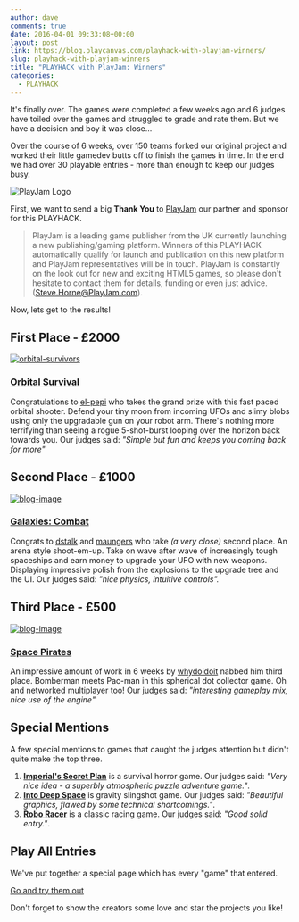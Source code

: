 ```yaml
---
author: dave
comments: true
date: 2016-04-01 09:33:08+00:00
layout: post
link: https://blog.playcanvas.com/playhack-with-playjam-winners/
slug: playhack-with-playjam-winners
title: "PLAYHACK with PlayJam: Winners"
categories:
  - PLAYHACK
---
```


It's finally over. The games were completed a few weeks ago and 6 judges have toiled over the games and struggled to grade and rate them. But we have a decision and boy it was close...

Over the course of 6 weeks, over 150 teams forked our original project and worked their little gamedev butts off to finish the games in time. In the end we had over 30 playable entries - more than enough to keep our judges busy.

![PlayJam Logo](/img/playjam-logo.png)

First, we want to send a big **Thank You** to [PlayJam](https://www.playjam.com/) our partner and sponsor for this PLAYHACK.

> PlayJam is a leading game publisher from the UK currently launching a new publishing/gaming platform. Winners of this PLAYHACK automatically qualify for launch and publication on this new platform and PlayJam representatives will be in touch. PlayJam is constantly on the look out for new and exciting HTML5 games, so please don't hesitate to contact them for details, funding or even just advice. ([Steve.Horne@PlayJam.com](mailto:Steve.Horne@PlayJam.com)).

Now, lets get to the results!

## First Place - £2000

[![orbital-survivors](/img/blog-image.jpg)](https://playcanv.as/p/3G3RnfUz)

### **[Orbital Survival](https://playcanv.as/p/3G3RnfUz)**

Congratulations to [el-pepi](https://playcanvas.com/user/el-pepi) who takes the grand prize with this fast paced orbital shooter. Defend your tiny moon from incoming UFOs and slimy blobs using only the upgradable gun on your robot arm. There's nothing more terrifying than seeing a rogue 5-shot-burst looping over the horizon back towards you. Our judges said: _"Simple but fun and keeps you coming back for more"_

## Second Place - £1000

[![blog-image](/img/blog-image-1.jpg)](https://playcanv.as/p/Ikq6Uk6A)

### **[Galaxies: Combat](https://playcanv.as/p/Ikq6Uk6A)**

Congrats to [dstalk](https://playcanvas.com/user/dstalk) and [maungers](https://playcanvas.com/user/maungers) who take _(a very close)_ second place. An arena style shoot-em-up. Take on wave after wave of increasingly tough spaceships and earn money to upgrade your UFO with new weapons. Displaying impressive polish from the explosions to the upgrade tree and the UI. Our judges said: _"nice physics, intuitive controls"._

## Third Place - £500

[![blog-image](/img/blog-image-2.jpg)](https://playcanv.as/p/VhZwmcKu)

### **[Space Pirates](https://playcanv.as/p/VhZwmcKu)**

An impressive amount of work in 6 weeks by [whydoidoit](https://playcanvas.com/user/whydoidoit) nabbed him third place. Bomberman meets Pac-man in this spherical dot collector game. Oh and networked multiplayer too! Our judges said: _"interesting gameplay mix, nice use of the engine"_

## Special Mentions

A few special mentions to games that caught the judges attention but didn't quite make the top three.

1. **[Imperial's Secret Plan](https://playcanv.as/p/05CFsgXG)** is a survival horror game. Our judges said: _"Very nice idea - a superbly atmospheric puzzle adventure game."_.
2. **[Into Deep Space](https://playcanv.as/p/YopjEuFZ)** is gravity slingshot game. Our judges said: _"Beautiful graphics, flawed by some technical shortcomings."_.
3. **[Robo Racer](https://playcanv.as/p/XtUBSVpS)** is a classic racing game. Our judges said: _"Good solid entry."_.

## Play All Entries

We've put together a special page which has every "game" that entered.

[Go and try them out](https://playcanvas.com/explore/playhack-2016-02)

Don't forget to show the creators some love and star the projects you like!
